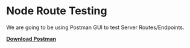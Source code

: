 # Node Route Testing

We are going to be using Postman GUI to test Server Routes/Endpoints.

**[Download Postman](https://www.postman.com/downloads/)**